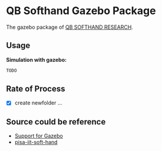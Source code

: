 # QB Softhand Gazebo Package

The gazebo package of [QB SOFTHAND RESEARCH](https://qbrobotics.com/products/qb-softhand-research/).

## Usage

**Simulation with gazebo:**

```bash
TODO
```

## Rate of Process

- [x] create newfolder ...

## Source could be reference

- [Support for Gazebo](https://bitbucket.org/qbrobotics/qbhand-ros/issues/5/support-for-gazebo)
- [pisa-iit-soft-hand](https://github.com/CentroEPiaggio/pisa-iit-soft-hand)
